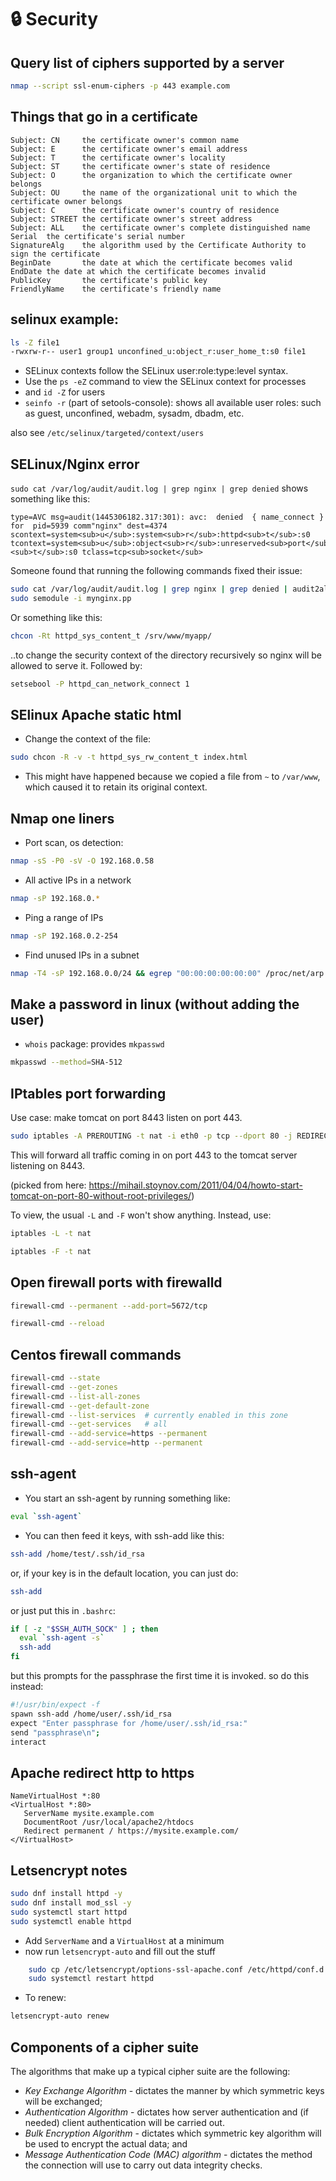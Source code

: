 # 🔒 Security

## Query list of ciphers supported by a server

``` sh
nmap --script ssl-enum-ciphers -p 443 example.com
```

## Things that go in a certificate

```
Subject: CN     the certificate owner's common name
Subject: E      the certificate owner's email address
Subject: T      the certificate owner's locality
Subject: ST     the certificate owner's state of residence
Subject: O      the organization to which the certificate owner belongs
Subject: OU     the name of the organizational unit to which the certificate owner belongs
Subject: C      the certificate owner's country of residence
Subject: STREET the certificate owner's street address
Subject: ALL    the certificate owner's complete distinguished name
Serial  the certificate's serial number
SignatureAlg    the algorithm used by the Certificate Authority to sign the certificate
BeginDate       the date at which the certificate becomes valid
EndDate the date at which the certificate becomes invalid
PublicKey       the certificate's public key
FriendlyName    the certificate's friendly name
```

## selinux example:

``` sh
ls -Z file1
-rwxrw-r-- user1 group1 unconfined_u:object_r:user_home_t:s0 file1
```

-   SELinux contexts follow the SELinux user:role:type:level syntax.
-   Use the `ps -eZ` command to view the SELinux context for processes
-   and `id -Z` for users
-   `seinfo -r` (part of setools-console): shows all available user roles: such as guest, unconfined, webadm, sysadm, dbadm, etc.

also see `/etc/selinux/targeted/context/users`

## SELinux/Nginx error

`sudo cat /var/log/audit/audit.log | grep nginx | grep denied`
shows something like this:

```
type=AVC msg=audit(1445306182.317:301): avc:  denied  { name_connect } for  pid=5939 comm"nginx" dest=4374 scontext=system<sub>u</sub>:system<sub>r</sub>:httpd<sub>t</sub>:s0 tcontext=system<sub>u</sub>:object<sub>r</sub>:unreserved<sub>port</sub><sub>t</sub>:s0 tclass=tcp<sub>socket</sub>
```

Someone found that running the following commands fixed their issue:

``` sh
sudo cat /var/log/audit/audit.log | grep nginx | grep denied | audit2allow -M mynginx
sudo semodule -i mynginx.pp
```

Or something like this:

``` sh
chcon -Rt httpd_sys_content_t /srv/www/myapp/
```

..to change the security context of the directory recursively so nginx will be allowed to serve it. Followed by:

``` sh
setsebool -P httpd_can_network_connect 1
```

## SElinux Apache static html

-   Change the context of the file:

``` sh
sudo chcon -R -v -t httpd_sys_rw_content_t index.html
```

-   This might have happened because we copied a file from `~` to
    `/var/www`, which caused it to retain its original context.

## Nmap one liners

-   Port scan, os detection:

``` sh
nmap -sS -P0 -sV -O 192.168.0.58
```

-   All active IPs in a network

``` sh
nmap -sP 192.168.0.*
```

-   Ping a range of IPs

``` sh
nmap -sP 192.168.0.2-254
```

-   Find unused IPs in a subnet

``` sh
nmap -T4 -sP 192.168.0.0/24 && egrep "00:00:00:00:00:00" /proc/net/arp
```

## Make a password in linux (without adding the user)

-   `whois` package: provides `mkpasswd`

``` sh
mkpasswd --method=SHA-512
```

## IPtables port forwarding

Use case: make tomcat on port 8443 listen on port 443.

``` sh
sudo iptables -A PREROUTING -t nat -i eth0 -p tcp --dport 80 -j REDIRECT --to-port 8080
```

This will forward all traffic coming in on port 443 to the tomcat
server listening on 8443.

(picked from here: <https://mihail.stoynov.com/2011/04/04/howto-start-tomcat-on-port-80-without-root-privileges/>)

To view, the usual `-L` and `-F` won't show anything. Instead, use:

``` sh
iptables -L -t nat
```

``` sh
iptables -F -t nat
```

## Open firewall ports with firewalld

``` sh
firewall-cmd --permanent --add-port=5672/tcp
```

``` sh
firewall-cmd --reload
```

## Centos firewall commands

``` sh
firewall-cmd --state
firewall-cmd --get-zones
firewall-cmd --list-all-zones
firewall-cmd --get-default-zone
firewall-cmd --list-services  # currently enabled in this zone
firewall-cmd --get-services   # all
firewall-cmd --add-service=https --permanent
firewall-cmd --add-service=http --permanent
```

## ssh-agent

-   You start an ssh-agent by running something like:

``` sh
eval `ssh-agent`
```

-   You can then feed it keys, with ssh-add like this:

``` sh
ssh-add /home/test/.ssh/id_rsa
```
or, if your key is in the default location, you can just do:

``` sh
ssh-add
```

or just put this in `.bashrc`:

``` sh
if [ -z "$SSH_AUTH_SOCK" ] ; then
  eval `ssh-agent -s`
  ssh-add
fi
```

but this prompts for the passphrase the first time it is invoked. so do this instead:

``` sh
#!/usr/bin/expect -f
spawn ssh-add /home/user/.ssh/id_rsa
expect "Enter passphrase for /home/user/.ssh/id_rsa:"
send "passphrase\n";
interact
```

## Apache redirect http to https

```
NameVirtualHost *:80
<VirtualHost *:80>
   ServerName mysite.example.com
   DocumentRoot /usr/local/apache2/htdocs 
   Redirect permanent / https://mysite.example.com/
</VirtualHost>
```

## Letsencrypt notes

``` sh
sudo dnf install httpd -y
sudo dnf install mod_ssl -y
sudo systemctl start httpd
sudo systemctl enable httpd
```

-   Add `ServerName` and a `VirtualHost` at a minimum
-   now run `letsencrypt-auto` and fill out the stuff

``` sh
    sudo cp /etc/letsencrypt/options-ssl-apache.conf /etc/httpd/conf.d
    sudo systemctl restart httpd
```

-   To renew:

``` sh
letsencrypt-auto renew
```

## Components of a cipher suite

The algorithms that make up a typical cipher suite are the following:

-   *Key Exchange Algorithm* - dictates the manner by which symmetric keys
    will be exchanged;
-   *Authentication Algorithm* - dictates how server authentication and
    (if needed) client authentication will be carried out.
-   *Bulk Encryption Algorithm* - dictates which symmetric key algorithm
    will be used to encrypt the actual data; and
-   *Message Authentication Code (MAC) algorithm* - dictates the method
    the connection will use to carry out data integrity checks.
